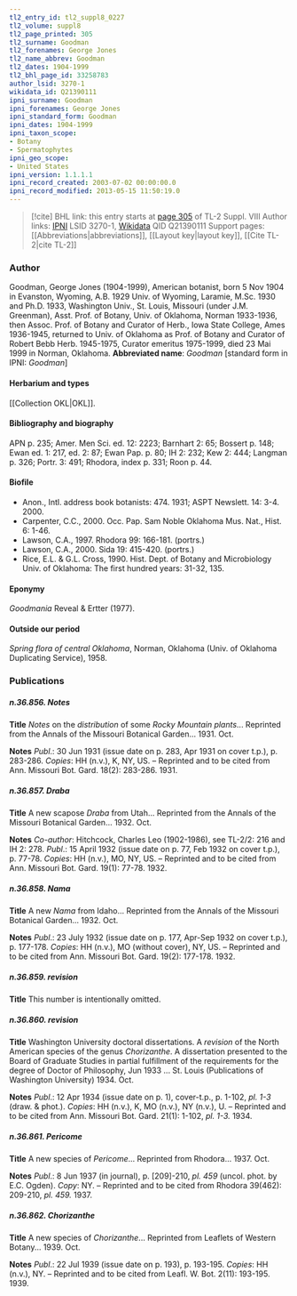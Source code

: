 ```yaml
---
tl2_entry_id: tl2_suppl8_0227
tl2_volume: suppl8
tl2_page_printed: 305
tl2_surname: Goodman
tl2_forenames: George Jones
tl2_name_abbrev: Goodman
tl2_dates: 1904-1999
tl2_bhl_page_id: 33258783
author_lsid: 3270-1
wikidata_id: Q21390111
ipni_surname: Goodman
ipni_forenames: George Jones
ipni_standard_form: Goodman
ipni_dates: 1904-1999
ipni_taxon_scope: 
- Botany
- Spermatophytes
ipni_geo_scope: 
- United States
ipni_version: 1.1.1.1
ipni_record_created: 2003-07-02 00:00:00.0
ipni_record_modified: 2013-05-15 11:50:19.0
---
```


> [!cite] BHL link: this entry starts at [page 305](https://www.biodiversitylibrary.org/page/33258783) of TL-2 Suppl. VIII
> Author links: [IPNI](https://www.ipni.org/a/3270-1) LSID 3270-1, [Wikidata](https://www.wikidata.org/wiki/Q21390111) QID Q21390111
> Support pages: [[Abbreviations|abbreviations]], [[Layout key|layout key]], [[Cite TL-2|cite TL-2]]

### Author

Goodman, George Jones (1904-1999), American botanist, born 5 Nov 1904 in Evanston, Wyoming, A.B. 1929 Univ. of Wyoming, Laramie, M.Sc. 1930 and Ph.D. 1933, Washington Univ., St. Louis, Missouri (under J.M. Greenman), Asst. Prof. of Botany, Univ. of Oklahoma, Norman 1933-1936, then Assoc. Prof. of Botany and Curator of Herb., Iowa State College, Ames 1936-1945, returned to Univ. of Oklahoma as Prof. of Botany and Curator of Robert Bebb Herb. 1945-1975, Curator emeritus 1975-1999, died 23 Mai 1999 in Norman, Oklahoma. 
**Abbreviated name**: *Goodman* \[standard form in IPNI: *Goodman*\]

#### Herbarium and types

[[Collection OKL|OKL]].

#### Bibliography and biography

APN p. 235; Amer. Men Sci. ed. 12: 2223; Barnhart 2: 65; Bossert p. 148; Ewan ed. 1: 217, ed. 2: 87; Ewan Pap. p. 80; IH 2: 232; Kew 2: 444; Langman p. 326; Portr. 3: 491; Rhodora, index p. 331; Roon p. 44.

#### Biofile

- Anon., Intl. address book botanists: 474. 1931; ASPT Newslett. 14: 3-4. 2000.
- Carpenter, C.C., 2000. Occ. Pap. Sam Noble Oklahoma Mus. Nat., Hist. 6: 1-46.
- Lawson, C.A., 1997. Rhodora 99: 166-181. (portrs.)
- Lawson, C.A., 2000. Sida 19: 415-420. (portrs.)
- Rice, E.L. & G.L. Cross, 1990. Hist. Dept. of Botany and Microbiology Univ. of Oklahoma: The first hundred years: 31-32, 135.

#### Eponymy

*Goodmania* Reveal & Ertter (1977).

#### Outside our period

*Spring flora of central Oklahoma*, Norman, Oklahoma (Univ. of Oklahoma Duplicating Service), 1958.

### Publications

##### n.36.856. Notes

**Title**
*Notes* on the *distribution* of some *Rocky Mountain plants*... Reprinted from the Annals of the Missouri Botanical Garden... 1931. Oct.

**Notes**
*Publ*.: 30 Jun 1931 (issue date on p. 283, Apr 1931 on cover t.p.), p. 283-286. *Copies*: HH (n.v.), K, NY, US. – Reprinted and to be cited from Ann. Missouri Bot. Gard. 18(2): 283-286. 1931.

##### n.36.857. Draba

**Title**
A new scapose *Draba* from Utah... Reprinted from the Annals of the Missouri Botanical Garden... 1932. Oct.

**Notes**
*Co-author*: Hitchcock, Charles Leo (1902-1986), see TL-2/2: 216 and IH 2: 278.
*Publ*.: 15 April 1932 (issue date on p. 77, Feb 1932 on cover t.p.), p. 77-78. *Copies*: HH (n.v.), MO, NY, US. – Reprinted and to be cited from Ann. Missouri Bot. Gard. 19(1): 77-78. 1932.

##### n.36.858. Nama

**Title**
A new *Nama* from Idaho... Reprinted from the Annals of the Missouri Botanical Garden... 1932. Oct.

**Notes**
*Publ*.: 23 July 1932 (issue date on p. 177, Apr-Sep 1932 on cover t.p.), p. 177-178. *Copies*: HH (n.v.), MO (without cover), NY, US. – Reprinted and to be cited from Ann. Missouri Bot. Gard. 19(2): 177-178. 1932.

##### n.36.859. revision

**Title**
This number is intentionally omitted.

##### n.36.860. revision

**Title**
Washington University doctoral dissertations. A *revision* of the North American species of the genus *Chorizanthe*. A dissertation presented to the Board of Graduate Studies in partial fulfillment of the requirements for the degree of Doctor of Philosophy, Jun 1933 ... St. Louis (Publications of Washington University) 1934. Oct.

**Notes**
*Publ*.: 12 Apr 1934 (issue date on p. 1), cover-t.p., p. 1-102, *pl. 1-3* (draw. & phot.). *Copies*: HH (n.v.), K, MO (n.v.), NY (n.v.), U. – Reprinted and to be cited from Ann. Missouri Bot. Gard. 21(1): 1-102, *pl. 1-3.* 1934.

##### n.36.861. Pericome

**Title**
A new species of *Pericome*... Reprinted from Rhodora... 1937. Oct.

**Notes**
*Publ*.: 8 Jun 1937 (in journal), p. \[209\]-210, *pl. 459* (uncol. phot. by E.C. Ogden). *Copy*: NY. – Reprinted and to be cited from Rhodora 39(462): 209-210, *pl. 459.* 1937.

##### n.36.862. Chorizanthe

**Title**
A new species of *Chorizanthe*... Reprinted from Leaflets of Western Botany... 1939. Oct.

**Notes**
*Publ*.: 22 Jul 1939 (issue date on p. 193), p. 193-195. *Copies*: HH (n.v.), NY. – Reprinted and to be cited from Leafl. W. Bot. 2(11): 193-195. 1939.

